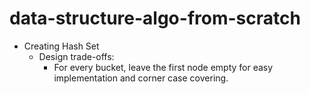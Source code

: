 # data-structure-algo-from-scratch
- Creating Hash Set
  - Design trade-offs:
    - For every bucket, leave the first node empty for easy implementation and corner case covering.
